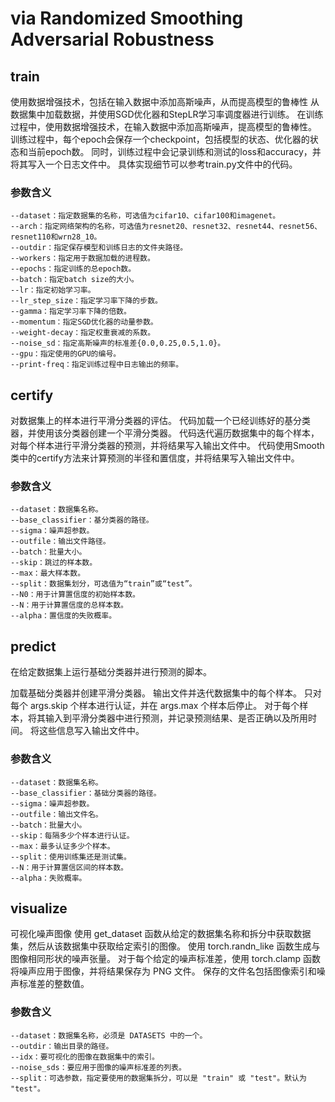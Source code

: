 # via Randomized Smoothing Adversarial Robustness

## train

使用数据增强技术，包括在输入数据中添加高斯噪声，从而提高模型的鲁棒性
从数据集中加载数据，并使用SGD优化器和StepLR学习率调度器进行训练。
在训练过程中，使用数据增强技术，在输入数据中添加高斯噪声，提高模型的鲁棒性。
训练过程中，每个epoch会保存一个checkpoint，包括模型的状态、优化器的状态和当前epoch数。
同时，训练过程中会记录训练和测试的loss和accuracy，并将其写入一个日志文件中。
具体实现细节可以参考train.py文件中的代码。
### 参数含义

```
--dataset：指定数据集的名称，可选值为cifar10、cifar100和imagenet。
--arch：指定网络架构的名称，可选值为resnet20、resnet32、resnet44、resnet56、resnet110和wrn28_10。
--outdir：指定保存模型和训练日志的文件夹路径。
--workers：指定用于数据加载的进程数。
--epochs：指定训练的总epoch数。
--batch：指定batch size的大小。
--lr：指定初始学习率。
--lr_step_size：指定学习率下降的步数。
--gamma：指定学习率下降的倍数。
--momentum：指定SGD优化器的动量参数。
--weight-decay：指定权重衰减的系数。
--noise_sd：指定高斯噪声的标准差{0.0,0.25,0.5,1.0}。
--gpu：指定使用的GPU的编号。
--print-freq：指定训练过程中日志输出的频率。
```

## certify
对数据集上的样本进行平滑分类器的评估。
代码加载一个已经训练好的基分类器，并使用该分类器创建一个平滑分类器。
代码迭代遍历数据集中的每个样本，对每个样本进行平滑分类器的预测，并将结果写入输出文件中。
代码使用Smooth类中的certify方法来计算预测的半径和置信度，并将结果写入输出文件中。


### 参数含义
```
--dataset：数据集名称。
--base_classifier：基分类器的路径。
--sigma：噪声超参数。
--outfile：输出文件路径。
--batch：批量大小。
--skip：跳过的样本数。
--max：最大样本数。
--split：数据集划分，可选值为“train”或“test”。
--N0：用于计算置信度的初始样本数。
--N：用于计算置信度的总样本数。
--alpha：置信度的失败概率。
```

## predict

在给定数据集上运行基础分类器并进行预测的脚本。

加载基础分类器并创建平滑分类器。
输出文件并迭代数据集中的每个样本。
只对每个 args.skip 个样本进行认证，并在 args.max 个样本后停止。
对于每个样本，将其输入到平滑分类器中进行预测，并记录预测结果、是否正确以及所用时间。
将这些信息写入输出文件中。



### 参数含义
```
--dataset：数据集名称。
--base_classifier：基础分类器的路径。
--sigma：噪声超参数。
--outfile：输出文件名。
--batch：批量大小。
--skip：每隔多少个样本进行认证。
--max：最多认证多少个样本。
--split：使用训练集还是测试集。
--N：用于计算置信区间的样本数。
--alpha：失败概率。
```


## visualize
可视化噪声图像
使用 get_dataset 函数从给定的数据集名称和拆分中获取数据集，然后从该数据集中获取给定索引的图像。
使用 torch.randn_like 函数生成与图像相同形状的噪声张量。
对于每个给定的噪声标准差，使用 torch.clamp 函数将噪声应用于图像，并将结果保存为 PNG 文件。
保存的文件名包括图像索引和噪声标准差的整数值。

### 参数含义
```
--dataset：数据集名称，必须是 DATASETS 中的一个。
--outdir：输出目录的路径。
--idx：要可视化的图像在数据集中的索引。
--noise_sds：要应用于图像的噪声标准差的列表。
--split：可选参数，指定要使用的数据集拆分，可以是 "train" 或 "test"。默认为 "test"。
```